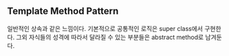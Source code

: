 ## Template Method Pattern

일반적인 상속과 같은 느낌이다. 기본적으로 공통적인 로직은 super class에서 구현한다.
그외 자식들의 성격에 따라서 달라질 수 있는 부분들은 abstract method로 남겨둔다. 

